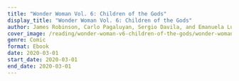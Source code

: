 ```yaml
---
title: "Wonder Woman Vol. 6: Children of the Gods"
display_title: "Wonder Woman Vol. 6: Children of the Gods"
author: James Robinson, Carlo Pagaluyan, Sergio Davila, and Emanuela Lupacchino
cover_image: /reading/wonder-woman-v6-children-of-the-gods/wonder-woman-v6-children-of-the-gods.jpg
genre: Comic
format: Ebook
date: 2020-03-01
start_date: 2020-03-01
end_date: 2020-03-01
---
```

